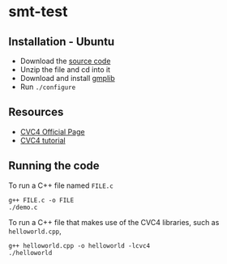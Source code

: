 smt-test
========

Installation - Ubuntu
---------------------
* Download the [source code](http://cvc4.cs.nyu.edu/builds/src/)
* Unzip the file and cd into it
* Download and install [gmplib](https://gmplib.org/)
* Run ``./configure``

Resources
---------

* [CVC4 Official Page](http://cvc4.cs.nyu.edu/web/)
* [CVC4 tutorial](http://cvc4.cs.nyu.edu/wiki/Tutorials)

Running the code
----------------

To run a C++ file named ``FILE.c``
  
    g++ FILE.c -o FILE
    ./demo.c
    
To run a C++ file that makes use of the CVC4 libraries, such as ``helloworld.cpp``,

    g++ helloworld.cpp -o helloworld -lcvc4
    ./helloworld
